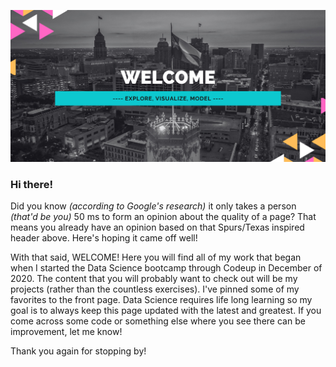 ![DavidBerchelmann](https://github.com/DBerchelmann/DBerchelmann/blob/main/largergitheader.png?raw=true)


### Hi there!

Did you know <i>(according to Google's research)</i> it only takes a person <i>(that'd be you)</i> 50 ms to form an opinion about the quality of a page? That means you already have an opinion based on that Spurs/Texas inspired header above. Here's hoping it came off well!

With that said, WELCOME!  Here you will find all of my work that began when I started the Data Science bootcamp through Codeup in December of 2020. The content that you will probably want to check out will be my projects (rather than the countless exercises). I've pinned some of my favorites to the front page. Data Science requires life long learning so my goal is to always keep this page updated with the latest and greatest. If you come across some code or something else where you see there can be improvement, let me know! 

Thank you again for stopping by!




<!--
**DBerchelmann/DBerchelmann** is a ✨ _special_ ✨ repository because its `README.md` (this file) appears on your GitHub profile.

Here are some ideas to get you started:

- 🔭 I’m currently working on ...
- 🌱 I’m currently learning ...
- 👯 I’m looking to collaborate on ...
- 🤔 I’m looking for help with ...
- 💬 Ask me about ...
- 📫 How to reach me: ...
- 😄 Pronouns: ...
- ⚡ Fun fact: ...
-->

